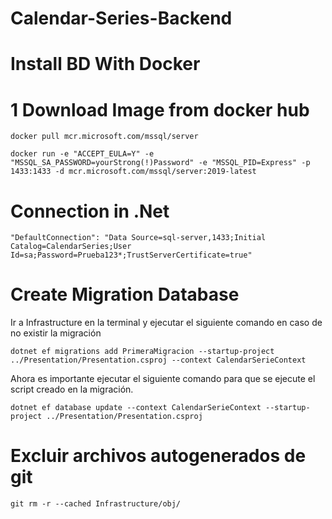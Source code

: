 # Calendar-Series-Backend

# Install BD With Docker

# 1 Download Image from docker hub

``` docker pull mcr.microsoft.com/mssql/server ```

``` docker run -e "ACCEPT_EULA=Y" -e "MSSQL_SA_PASSWORD=yourStrong(!)Password" -e "MSSQL_PID=Express" -p 1433:1433 -d mcr.microsoft.com/mssql/server:2019-latest ```


# Connection in .Net 

``` "DefaultConnection": "Data Source=sql-server,1433;Initial Catalog=CalendarSeries;User Id=sa;Password=Prueba123*;TrustServerCertificate=true" ```


# Create Migration Database

Ir a Infrastructure en la terminal y ejecutar el siguiente comando en caso de no existir la migración

``` dotnet ef migrations add PrimeraMigracion --startup-project ../Presentation/Presentation.csproj --context CalendarSerieContext ```

Ahora es importante ejecutar el siguiente comando para que se ejecute el script creado en la migración.

``` dotnet ef database update --context CalendarSerieContext --startup-project ../Presentation/Presentation.csproj ```

# Excluir archivos autogenerados de git

``` git rm -r --cached Infrastructure/obj/ ```

